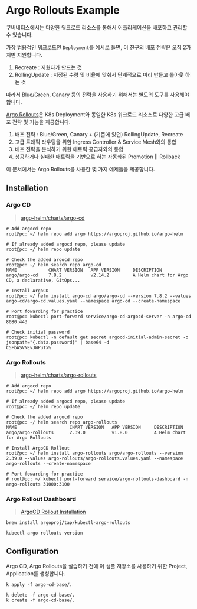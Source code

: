
# Argo Rollouts Example

쿠버네티스에서는 다양한 워크로드 리소스를 통해서 어플리케이션을 배포하고 관리할 수 있습니다.

가장 범용적인 워크로드인 `Deployment`를 예시로 들면, 이 친구의 배포 전략은 오직 2가지만 지원합니다.

1. Recreate : 지웠다가 만드는 것
2. RollingUpdate : 지정된 수량 및 비율에 맞춰서 단계적으로 미리 만들고 롤아웃 하는 것

따라서 Blue/Green, Canary 등의 전략을 사용하기 위해서는 별도의 도구를 사용해야 합니다.

[Argo Rollouts](https://argoproj.github.io/argo-rollouts/concepts/)은 K8s Deployment와 동일한 K8s 워크로드 리소스로 다양한 고급 배포 전략 및 기능을 제공합니다.

1. 배포 전략 : Blue/Green, Canary + (기존에 있던) RollingUpdate, Recreate
2. 고급 트래픽 라우팅을 위한 Ingress Controller & Service Mesh와의 통합
3. 배포 전략을 분석하기 위한 매트릭 공급자와의 통합
4. 성공하거나 실패한 매트릭을 기반으로 하는 자동화된 Promotion || Rollback

이 문서에서는 Argo Rollouts를 사용한 몇 가지 예제들을 제공합니다.

## Installation

### Argo CD

> [argo-helm/charts/argo-cd](https://github.com/argoproj/argo-helm/tree/main/charts/argo-cd)

```shell
# Add argocd repo
root@pc: ~/ helm repo add argo https://argoproj.github.io/argo-helm

# If already added argocd repo, please update
root@pc: ~/ helm repo update

# Check the added argocd repo
root@pc: ~/ helm search repo argo-cd
NAME            CHART VERSION   APP VERSION     DESCRIPTION                                       
argo/argo-cd    7.8.2           v2.14.2         A Helm chart for Argo CD, a declarative, GitOps...

# Install ArgoCD
root@pc: ~/ helm install argo-cd argo/argo-cd --version 7.8.2 --values argo-cd/argo-cd.values.yaml --namespace argo-cd --create-namespace

# Port fowarding for practice
root@pc: kubectl port-forward service/argo-cd-argocd-server -n argo-cd 8080:443

# Check initial password
root@pc: kubectl -n default get secret argocd-initial-admin-secret -o jsonpath="{.data.password}" | base64 -d
C5FbWSVNEvJWPuTx%
```

### Argo Rollouts

> [argo-helm/charts/argo-rollouts](https://github.com/argoproj/argo-helm/tree/main/charts/argo-rollouts)

```shell
# Add argocd repo
root@pc: ~/ helm repo add argo https://argoproj.github.io/argo-helm

# If already added argocd repo, please update
root@pc: ~/ helm repo update

# Check the added argocd repo
root@pc: ~/ helm search repo argo-rollouts
NAME                    CHART VERSION   APP VERSION     DESCRIPTION                   
argo/argo-rollouts      2.39.0          v1.8.0          A Helm chart for Argo Rollouts

# Install ArgoCD Rollout
root@pc: ~/ helm install argo-rollouts argo/argo-rollouts --version 2.39.0 --values argo-rollouts/argo-rollouts.values.yaml --namespace argo-rollouts --create-namespace

# Port fowarding for practice
# root@pc: ~/ kubectl port-forward service/argo-rollouts-dashboard -n argo-rollouts 31000:3100
```

### Argo Rollout Dashboard

> [ArgoCD Rollout Installation](https://argo-rollouts.readthedocs.io/en/stable/installation/)

```shell
brew install argoproj/tap/kubectl-argo-rollouts

kubectl argo rollouts version
```

## Configuration

Argo CD, Argo Rollouts을 실습하기 전에 이 샘플 저장소를 사용하기 위한 Project, Application를 생성합니다.

```shell
k apply -f argo-cd-base/.

k delete -f argo-cd-base/.
k create -f argo-cd-base/.
```